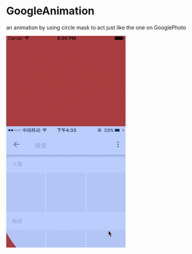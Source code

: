 # GoogleAnimation

an animation by using circle mask to act just like the one on GooglePhoto

![iamge](https://github.com/MichealBad/MySampleCode/blob/master/shots/1.gif?raw=true)
